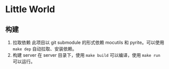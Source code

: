 # Little World

## 构建

1. 拉取依赖
   此项目以 git submodule 的形式依赖 mocutils 和 pyrite。可以使用 `make dep` 自动拉取、安装依赖。
2. 构建 server
   在 server 目录下，使用 `make build` 可以编译，使用 `make run` 可以运行。

